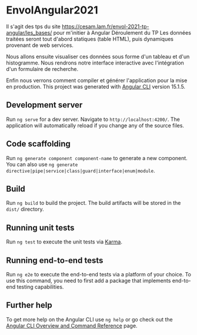 
# EnvolAngular2021
Il s'agit des tps du site https://cesam.lam.fr/envol-2021-tp-angular/les_bases/ pour m'initier à Angular Déroulement du TP Les données traitées seront tout d'abord statiques (table HTML), puis dynamiques provenant de web services.

Nous allons ensuite visualiser ces données sous forme d'un tableau et d'un histogramme. Nous rendrons notre interface interactive avec l'intégration d'un formulaire de recherche.

Enfin nous verrons comment compiler et générer l'application pour la mise en production.
This project was generated with [Angular CLI](https://github.com/angular/angular-cli) version 15.1.5.

## Development server

Run `ng serve` for a dev server. Navigate to `http://localhost:4200/`. The application will automatically reload if you change any of the source files.

## Code scaffolding

Run `ng generate component component-name` to generate a new component. You can also use `ng generate directive|pipe|service|class|guard|interface|enum|module`.

## Build

Run `ng build` to build the project. The build artifacts will be stored in the `dist/` directory.

## Running unit tests

Run `ng test` to execute the unit tests via [Karma](https://karma-runner.github.io).

## Running end-to-end tests

Run `ng e2e` to execute the end-to-end tests via a platform of your choice. To use this command, you need to first add a package that implements end-to-end testing capabilities.

## Further help

To get more help on the Angular CLI use `ng help` or go check out the [Angular CLI Overview and Command Reference](https://angular.io/cli) page.
